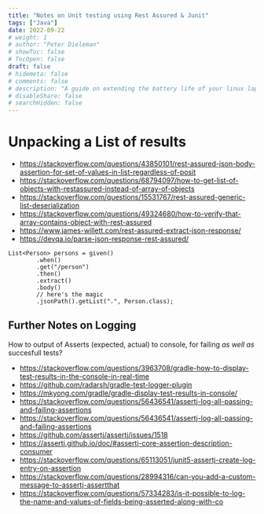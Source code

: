 ```yaml
---
title: "Notes on Unit testing using Rest Assured & Junit"
tags: ["Java"]
date: 2022-09-22
# weight: 1
# author: "Peter Dieleman"
# showToc: false
# TocOpen: false
draft: false
# hidemeta: false
# comments: false
# description: "A guide on extending the battery life of your linux laptop"
# disableShare: false
# searchHidden: false
---
```


# Unpacking a List of results

- <https://stackoverflow.com/questions/43850101/rest-assured-json-body-assertion-for-set-of-values-in-list-regardless-of-posit>
- <https://stackoverflow.com/questions/68794097/how-to-get-list-of-objects-with-restassured-instead-of-array-of-objects>
- <https://stackoverflow.com/questions/15531767/rest-assured-generic-list-deserialization>
- <https://stackoverflow.com/questions/49324680/how-to-verify-that-array-contains-object-with-rest-assured>
- <https://www.james-willett.com/rest-assured-extract-json-response/>
- <https://devqa.io/parse-json-response-rest-assured/>

```
List<Person> persons = given()
        .when()
        .get("/person")
        .then()
        .extract()
        .body()
        // here's the magic
        .jsonPath().getList(".", Person.class);
```

## Further Notes on Logging

How to output of Asserts (expected, actual) to console, for failing _as well as_ succesfull tests?

- <https://stackoverflow.com/questions/3963708/gradle-how-to-display-test-results-in-the-console-in-real-time>
- <https://github.com/radarsh/gradle-test-logger-plugin>
- <https://mkyong.com/gradle/gradle-display-test-results-in-console/>
- <https://stackoverflow.com/questions/56436541/assertj-log-all-passing-and-failing-assertions>
- <https://stackoverflow.com/questions/56436541/assertj-log-all-passing-and-failing-assertions>
- <https://github.com/assertj/assertj/issues/1518>
- <https://assertj.github.io/doc/#assertj-core-assertion-description-consumer>
- <https://stackoverflow.com/questions/65113051/junit5-assertj-create-log-entry-on-assertion>
- <https://stackoverflow.com/questions/28994316/can-you-add-a-custom-message-to-assertj-assertthat>
- <https://stackoverflow.com/questions/57334283/is-it-possible-to-log-the-name-and-values-of-fields-being-asserted-along-with-co>
